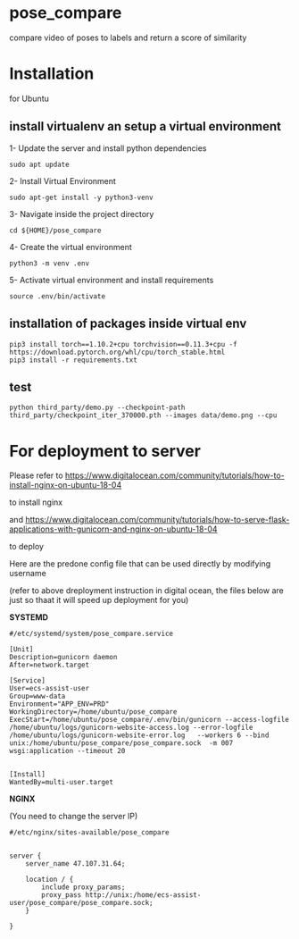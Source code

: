 # pose_compare
compare video of poses to labels and return a score of similarity

# Installation
for Ubuntu

## install virtualenv an setup a virtual environment

1- Update the server and install python dependencies

```
sudo apt update
```

2- Install Virtual Environment

```
sudo apt-get install -y python3-venv
```

3- Navigate inside the project directory

```
cd ${HOME}/pose_compare
```

4- Create the virtual environment

```
python3 -m venv .env
```

5- Activate virtual environment and install requirements

```
source .env/bin/activate
```

## installation of packages inside virtual env

```
pip3 install torch==1.10.2+cpu torchvision==0.11.3+cpu -f https://download.pytorch.org/whl/cpu/torch_stable.html
pip3 install -r requirements.txt
```

## test

```
python third_party/demo.py --checkpoint-path third_party/checkpoint_iter_370000.pth --images data/demo.png --cpu
```

# For deployment to server


Please refer to https://www.digitalocean.com/community/tutorials/how-to-install-nginx-on-ubuntu-18-04

to install nginx

and https://www.digitalocean.com/community/tutorials/how-to-serve-flask-applications-with-gunicorn-and-nginx-on-ubuntu-18-04

to deploy


Here are the predone config file that can be used directly by modifying username

(refer to above dreployment instruction in digital ocean, the files below are just so thaat it will speed up deployment for you)

**SYSTEMD**

```
#/etc/systemd/system/pose_compare.service

[Unit]
Description=gunicorn daemon
After=network.target

[Service]
User=ecs-assist-user
Group=www-data
Environment="APP_ENV=PRD"
WorkingDirectory=/home/ubuntu/pose_compare
ExecStart=/home/ubuntu/pose_compare/.env/bin/gunicorn --access-logfile /home/ubuntu/logs/gunicorn-website-access.log --error-logfile /home/ubuntu/logs/gunicorn-website-error.log   --workers 6 --bind unix:/home/ubuntu/pose_compare/pose_compare.sock  -m 007 wsgi:application --timeout 20


[Install]
WantedBy=multi-user.target

```

**NGINX**

(You need to change the server IP)

```
#/etc/nginx/sites-available/pose_compare


server {
    server_name 47.107.31.64;

    location / {
        include proxy_params;
        proxy_pass http://unix:/home/ecs-assist-user/pose_compare/pose_compare.sock;
    }

}


```